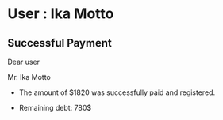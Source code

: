 User : Ika Motto
=============

Successful Payment
---------------------

Dear user

Mr. Ika Motto

* The amount of $1820 was successfully paid and registered.
* Remaining debt: 780$

  
  
  ##
